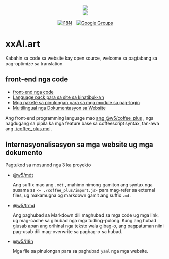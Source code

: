 <p align="center"><a href="https://xxai.art"><img src="https://cdn.jsdelivr.net/gh/xxai-art/doc/logo.svg"/></a><br/><a href="https://xxai.art"><img src="https://cdn.jsdelivr.net/gh/xxai-art/doc/xxai.svg"/></a></p><p align="center"><a href="https://github.com/xxai-art/doc#readme"><img alt="I18N" src="https://cdn.jsdelivr.net/gh/wactax/img/t.svg"/></a>　<a href="https://groups.google.com/u/0/g/xxai-art"><img alt="Google Groups" src="https://cdn.jsdelivr.net/gh/wactax/img/g-groups.svg"/></a></p>

# xxAI.art

Kabahin sa code sa website kay open source, welcome sa pagtabang sa pag-optimize sa translation.

## front-end nga code

* [front-end nga code](https://github.com/xxai-art/web)
* [Language pack para sa site sa kinatibuk-an](https://github.com/xxai-art/web/tree/main/i18n)
* [Mga pakete sa pinulongan para sa mga module sa pag-login](https://github.com/wacpkg/user/tree/main/ui.i18n)
* [Multilingual nga Dokumentasyon sa Website](https://github.com/xxai-doc)

Ang front-end programming language mao [ang @w5/coffee_plus](http://npmjs.com/@w5/coffee_plus) , nga nagdugang sa pipila ka mga feature base sa coffeescript syntax, tan-awa ang [./coffee_plus.md](./coffee_plus.md) .

## Internasyonalisasyon sa mga website ug mga dokumento

Pagtukod sa mosunod nga 3 ka proyekto

* [@w5/mdt](https://www.npmjs.com/package/@w5/mdt)

  Ang suffix mao ang `.mdt` , mahimo nimong gamiton ang syntax nga susama sa `<+ ./coffee_plus/import.js>` para mag-refer sa external files, ug makamugna og markdown gamit ang suffix `.md` .

* [@w5/trmd](https://www.npmjs.com/package/@w5/trmd)

  Ang paghubad sa Markdown dili maghubad sa mga code ug mga link, ug mag-cache sa gihubad nga mga tudling-pulong. Kung ang hubad giusab apan ang orihinal nga teksto wala gibag-o, ang pagpatuman niini pag-usab dili mag-overwrite sa pagbag-o sa hubad.

* [@w5/i18n](https://www.npmjs.com/package/@w5/i18n)

  Mga file sa pinulongan para sa paghubad `yaml` nga mga website.
